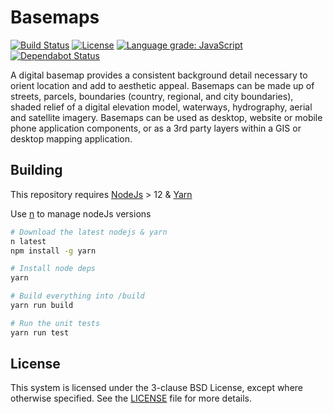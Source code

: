# Basemaps

[![Build Status](https://action-badges.now.sh/linz/basemaps)](https://github.com/linz/basemaps/actions)
[![License](https://img.shields.io/badge/license-BSD%203--Clause-blue.svg)](https://github.com/linz/basemaps/blob/master/LICENSE)
[![Language grade: JavaScript](https://img.shields.io/lgtm/grade/javascript/g/linz/basemaps.svg?logo=lgtm&logoWidth=18)](https://lgtm.com/projects/g/linz/basemaps/context:javascript)
[![Dependabot Status](https://api.dependabot.com/badges/status?host=github&repo=linz/basemaps)](https://dependabot.com)

A digital basemap provides a consistent background detail necessary to orient location and add to aesthetic appeal. Basemaps can be made up of streets, parcels, boundaries (country, regional, and city boundaries), shaded relief of a digital elevation model, waterways, hydrography, aerial and satellite imagery. Basemaps can be used as desktop, website or mobile phone application components, or as a 3rd party layers within a GIS or desktop mapping application.

## Building

This repository requires [NodeJs](https://nodejs.org/en/) > 12 & [Yarn](https://yarnpkg.com/en/)

Use [n](https://github.com/tj/n) to manage nodeJs versions

```bash
# Download the latest nodejs & yarn
n latest
npm install -g yarn

# Install node deps
yarn

# Build everything into /build
yarn run build

# Run the unit tests
yarn run test
```

## License

This system is licensed under the 3-clause BSD License, except where otherwise specified. See the [LICENSE](https://github.com/linz/basemaps/blob/master/LICENSE) file for more details.

